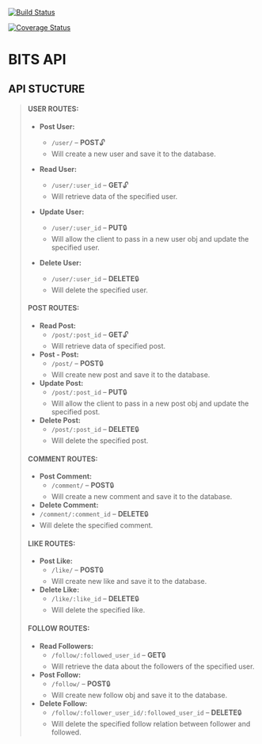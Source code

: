 [![Build Status](https://travis-ci.org/JayRodrig/bits_backend.svg?branch=master)](https://travis-ci.org/JayRodrig/bits_backend)

[![Coverage Status](https://coveralls.io/repos/github/JayRodrig/bits_backend/badge.svg?branch=mybranch)](https://coveralls.io/github/JayRodrig/bits_backend?branch=mybranch)

# BITS API

## API STUCTURE

> #### USER ROUTES:
>
> * **Post User:**
>   * `/user/` – **POST**🔓
>   * Will create a new user and save it to the database.
>
> * **Read User:**
>   * `/user/:user_id` –  **GET**🔓
>   * Will retrieve data of the specified user.
> * **Update User:**
>   * `/user/:user_id` –  **PUT**🔒
>   * Will allow the client to pass in a new user obj and update the specified user.
> * **Delete User:**
>   * `/user/:user_id` – **DELETE**🔒 
>   * Will delete the specified user.
>
> #### POST ROUTES:
>
> * **Read Post:**
>   * `/post/:post_id` – **GET**🔓
>   * Will retrieve data of specified post.
> * **Post - Post:**
>   * `/post/` – **POST**🔒
>   * Will create new post and save it to the database.
> * **Update Post:**
>   * `/post/:post_id` – **PUT**🔒
>   * Will allow the client to pass in a new post obj and update the specified post.
> * **Delete Post:**
>   * `/post/:post_id` – **DELETE**🔒
>   * Will delete the specified post.
>
> #### COMMENT ROUTES: 
>
> * **Post Comment:**
>   * `/comment/` – **POST**🔒
>   * Will create a new comment and save it to the database.
> * **Delete Comment:**
> * `/comment/:comment_id` – **DELETE**🔒
> * Will delete the specified comment.
>
> #### LIKE ROUTES:
>
> * **Post Like:**
>   * `/like/` – **POST**🔒
>   * Will create new like and save it to the database.
> * **Delete Like:**
>   * `/like/:like_id` – **DELETE**🔒
>   * Will delete the specified like.
>
> #### FOLLOW ROUTES:
>
> * **Read Followers:**
>   * `/follow/:followed_user_id` – **GET**🔒
>   * Will retrieve the data about the followers of the specified user.
> * **Post Follow:**
>   * `/follow/` – **POST**🔒
>   * Will create new follow obj and save it to the database.
> * **Delete Follow:**
>   * `/follow/:follower_user_id/:followed_user_id` – **DELETE**🔒
>   * Will delete the specified follow relation between follower and followed.